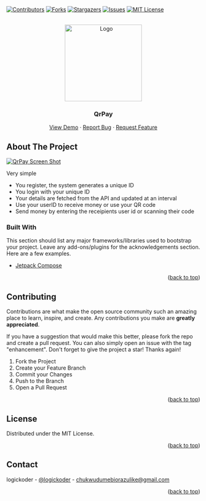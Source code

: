 
<div id="top"></div>

<!-- PROJECT SHIELDS -->
<!--
*** I'm using markdown "reference style" links for readability.
*** Reference links are enclosed in brackets [ ] instead of parentheses ( ).
*** See the bottom of this document for the declaration of the reference variables
*** for contributors-url, forks-url, etc. This is an optional, concise syntax you may use.
*** https://www.markdownguide.org/basic-syntax/#reference-style-links
-->
[![Contributors][contributors-shield]][contributors-url]
[![Forks][forks-shield]][forks-url]
[![Stargazers][stars-shield]][stars-url]
[![Issues][issues-shield]][issues-url]
[![MIT License][license-shield]][license-url]



<!-- PROJECT LOGO -->
<br />
<div align="center">
  <a href="https://github.com/logickoder/qrpay">
    <img src="https://demo.logad.net/qrpay/assets/img/qrpay-logo.png" alt="Logo" width="auto" height="200">
  </a>

  <h3 align="center">QrPay</h3>

  <p align="center">
    <a href="https://demo.logad.net/qrpay">View Demo</a>
    ·
    <a href="https://github.com/logickoder/qrpay/issues">Report Bug</a>
    ·
    <a href="https://github.com/logickoder/qrpay/issues">Request Feature</a>
  </p>
</div>


<!-- ABOUT THE PROJECT -->
## About The Project

[![QrPay Screen Shot][product-screenshot]](https://demo.logad.net/qrpay)

Very simple
* You register, the system generates a unique ID
* You login with your unique ID
* Your details are fetched from the API and updated at an interval
* Use your userID to receive money or use your QR code
* Send money by entering the receipients user id or scanning their code



### Built With

This section should list any major frameworks/libraries used to bootstrap your project. Leave any add-ons/plugins for the acknowledgements section. Here are a few examples.

* [Jetpack Compose](https://developer.android.com/jetpack/compose)

<p align="right">(<a href="#top">back to top</a>)</p>

<!-- CONTRIBUTING -->
## Contributing

Contributions are what make the open source community such an amazing place to learn, inspire, and create. Any contributions you make are **greatly appreciated**.

If you have a suggestion that would make this better, please fork the repo and create a pull request. You can also simply open an issue with the tag "enhancement".
Don't forget to give the project a star! Thanks again!

1. Fork the Project
2. Create your Feature Branch
3. Commit your Changes
4. Push to the Branch
5. Open a Pull Request

<p align="right">(<a href="#top">back to top</a>)</p>



<!-- LICENSE -->
## License

Distributed under the MIT License.

<p align="right">(<a href="#top">back to top</a>)</p>



<!-- CONTACT -->
## Contact
logickoder - [@logickoder](https://twitter.com/logickoder) - chukwudumebiorazulike@gmail.com

<p align="right">(<a href="#top">back to top</a>)</p>

<!-- MARKDOWN LINKS & IMAGES -->
<!-- https://www.markdownguide.org/basic-syntax/#reference-style-links -->
[contributors-shield]: https://img.shields.io/github/contributors/logickoder/qrpay.svg?style=for-the-badge
[contributors-url]: https://github.com/logickoder/qrpay/graphs/contributors
[forks-shield]: https://img.shields.io/github/forks/logickoder/qrpay.svg?style=for-the-badge
[forks-url]: https://github.com/logickoder/qrpay/network/members
[stars-shield]: https://img.shields.io/github/stars/logickoder/qrpay.svg?style=for-the-badge
[stars-url]: https://github.com/logickoder/qrpay/stargazers
[issues-shield]: https://img.shields.io/github/issues/logickoder/qrpay.svg?style=for-the-badge
[issues-url]: https://github.com/logickoder/qrpay/issues
[license-shield]: https://img.shields.io/github/license/logickoder/qrpay.svg?style=for-the-badge
[license-url]: https://github.com/logickoder/qrpay/blob/main/LICENSE.txt
[product-screenshot]: screenshot.jpg
